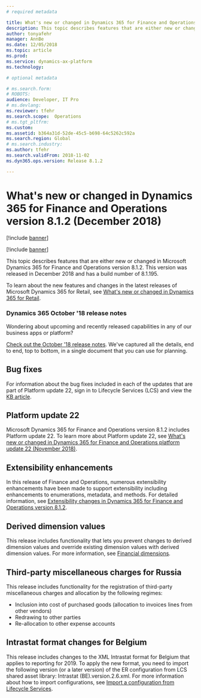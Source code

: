 ```yaml
---
# required metadata

title: What's new or changed in Dynamics 365 for Finance and Operations version 8.1.2 (December 2018)
description: This topic describes features that are either new or changed in Dynamics 365 for Finance and Operations version 8.1.2. This version was released in December 2018.
author: tonyafehr
manager: AnnBe
ms.date: 12/05/2018
ms.topic: article
ms.prod: 
ms.service: dynamics-ax-platform
ms.technology: 

# optional metadata

# ms.search.form: 
# ROBOTS: 
audience: Developer, IT Pro
# ms.devlang: 
ms.reviewer: tfehr
ms.search.scope:  Operations
# ms.tgt_pltfrm: 
ms.custom: 
ms.assetid: b364a31d-52de-45c5-b698-64c5262c592a
ms.search.region: Global
# ms.search.industry: 
ms.author: tfehr
ms.search.validFrom: 2018-11-02 
ms.dyn365.ops.version: Release 8.1.2

---
```

# What's new or changed in Dynamics 365 for Finance and Operations version 8.1.2 (December 2018)

[!include [banner](../includes/banner.md)]

[!include [banner](../includes/preview-banner.md)]

This topic describes features that are either new or changed in Microsoft Dynamics 365 for Finance and Operations version 8.1.2. This version was released in December 2018 and has a build number of 8.1.195.

To learn about the new features and changes in the latest releases of Microsoft Dynamics 365 for Retail, see [What's new or changed in Dynamics 365 for Retail](https://docs.microsoft.com/dynamics365/unified-operations/retail/get-started/whats-new).

### Dynamics 365 October '18 release notes

Wondering about upcoming and recently released capabilities in any of our business apps or platform?

[Check out the October '18 release notes](https://go.microsoft.com/fwlink/?linkid=870424). We've captured all the details, end to end, top to bottom, in a single document that you can use for planning.

## Bug fixes

For information about the bug fixes included in each of the updates that are part of Platform update 22, sign in to Lifecycle Services (LCS) and view the [KB article](https://go.microsoft.com/fwlink/?linkid=2037783).

## Platform update 22

Microsoft Dynamics 365 for Finance and Operations version 8.1.2 includes Platform update 22. To learn more about Platform update 22, see [What's new or changed in Dynamics 365 for Finance and Operations platform update 22 (November 2018)](whats-new-platform-update-22.md).

## Extensibility enhancements

In this release of Finance and Operations, numerous extensibility enhancements have been made to support extensibility including enhancements to enumerations, metadata, and methods. For detailed information, see [Extensibility changes in Dynamics 365 for Finance and Operations version 8.1.2](../../dev-itpro/extensibility/extensibility-changes-812.md).

## Derived dimension values

This release includes functionality that lets you prevent changes to derived dimension values and override existing dimension values with derived dimension values. For more information, see [Financial dimensions](../../financials/general-ledger/financial-dimensions.md).

## Third-party miscellaneous charges for Russia

This release includes functionality for the registration of third-party miscellaneous charges and allocation by the following regimes:

- Inclusion into cost of purchased goods (allocation to invoices lines from other vendors)
- Redrawing to other parties 
- Re-allocation to other expense accounts

## Intrastat format changes for Belgium

This release includes changes to the XML Intrastat format for Belgium that applies to reporting for 2019. To apply the new format, you need to import the following version (or a later version) of the ER configuration from LCS shared asset library: Intrastat (BE).version.2.6.xml. For more information about how to import configurations, see [Import a configuration from Lifecycle Services](../../dev-itpro/analytics/tasks/er-import-configuration-lifecycle-services.md).
